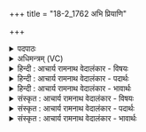 +++
title = "18-2_1762 अभि प्रियाणि"

+++
<details><summary>पदपाठः</summary>

अ꣣भि꣢। प्रि꣣या꣡णि꣢। का꣡व्या꣢꣯। वि꣡श्वा꣢꣯। च꣡क्षा꣢꣯णः। अ꣣र्षति। ह꣡रिः꣢꣯। तु꣣ञ्जानः꣢। आ꣡यु꣢꣯धा। १७६२।
</details>

<details><summary>अधिमन्त्रम् (VC)</summary>

- पवमानः सोमः
- अवत्सारः काश्यपः
- गायत्री
- षड्जः
</details>

<details><summary>हिन्दी : आचार्य रामनाथ वेदालंकार - विषयः</summary>

अगले मन्त्र में परमेश्वर क्या करता है,यह कहा गया है।
</details>

<details><summary>हिन्दी : आचार्य रामनाथ वेदालंकार - पदार्थः</summary>

पदार्थान्वय -  (हरिः) मनोहर तथा दोषों को हरनेवाला परमेश्वर (विश्वा) सब (प्रियाणि) प्रिय (काव्या) हितकर वचनों को (चक्षाणः) बोलता हुआ और (आयुधा) शस्त्रास्त्रों को,अर्थात् काम-क्रोध आदि शत्रुओं के पराजय के लिए शत्रु-दलन-सामर्थ्यों को (तुञ्जानः) देता हुआ (अभि अर्षति) हमारे प्रति आ रहा है,अन्तरात्मा में प्रकट हो रहा है ॥२॥
</details>

<details><summary>हिन्दी : आचार्य रामनाथ वेदालंकार - भावार्थः</summary>

भावार्थ -  परमेश्वर हमारे लिए हितकारी सन्देशों को प्रेरित करता है और शत्रुओं को हराने के लिए बल देता है ॥२॥
</details>

<details><summary>संस्कृत : आचार्य रामनाथ वेदालंकार - विषयः</summary>

अथ परमेश्वरः किं करोतीत्युच्यते।
</details>

<details><summary>संस्कृत : आचार्य रामनाथ वेदालंकार - पदार्थः</summary>

पदार्थान्वय -  (हरिः) मनोहरः दोषहर्ता च परमेश्वरः (विश्वा) विश्वानि (प्रियाणि) प्रीतिकराणि (काव्या) हितवचनानि (चक्षाणः) ब्रुवाणः।[चक्षिङ् व्यक्तायां वाचि,अदादिः।] (आयुधा) आयुधानि,कामक्रोधादिशत्रूणां पराजयार्थं रिपुदलनसामर्थ्यानि (तुञ्जानः) प्रयच्छन् (अभि अर्षति) अस्मान् प्रत्यागच्छति,अन्तरात्मं प्रकटी भवति[तुञ्जतिर्दानकर्मा। निघं० ३।२०]॥२॥
</details>

<details><summary>संस्कृत : आचार्य रामनाथ वेदालंकार - भावार्थः</summary>

भावार्थ -  परमेश्वरोऽस्मभ्यं हितावहान् सन्देशान् प्रेरयति,शत्रूणां पराजयाय बलं च प्रयच्छति ॥२॥
</details>